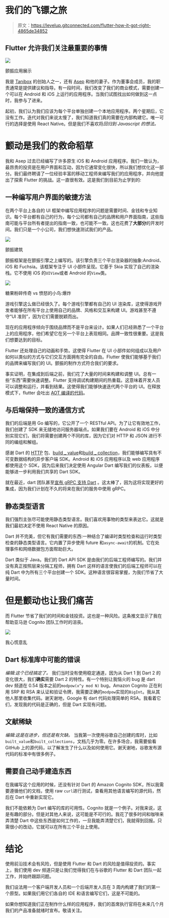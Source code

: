 # 我们的飞镖之旅

> 原文：<https://levelup.gitconnected.com/flutter-how-it-got-right-4865de34852>

## Flutter 允许我们关注最重要的事情

![](img/462ef38fcd93bec414fa5d233eabd7e0.png)

颤振应用展示

我是 [Tanibox](http://tanibox.com) 的创始人之一，还有 [Asep](https://medium.com/u/ad05684425cf?source=post_page-----4865de34852--------------------------------) 和他的妻子。作为董事会成员，我的职责通常是提供建议和指导。有一段时间，我们改变了我们的商业模式，需要创建一个可以在 Android 和 iOS 上运行的应用程序。当我们试图找出如何做到这一点时，我参与了进来。

起初，我们认为我们应该为每个平台单独创建一个本地应用程序。两个星期后，它没有工作。迭代对我们来说太慢了，我们知道我们真的需要在内部构建它。唯一可行的选择是使用 React Native。但是我们不喜欢将*回归到 Javascript 的想法。*

# 颤动是我们的救命稻草

我和 Asep 过去已经编写了许多原生 iOS 和 Android 应用程序。我们一致认为，最昂贵的投资是在用户界面和互动，因为它通常变化很快，所以我们想优化这一部分。我们最终聘请了一位经验丰富的移动工程师来编写我们的应用程序，并向他提出了探索 Flutter 的挑战。这一直很有效。这是我们到目前为止学到的:

## 一种编写用户界面的敏捷方法

在两个平台上各自的 UI 框架中编写应用程序的问题是需要时间、金钱和专业知识。每个平台都有自己的行为，每个公司都有自己的品牌和用户界面指南，这些指南可能与平台所有者提出的指南一致，也可能不一致。这也花费了**大部分**的开发时间。我们只是一个小公司，我们想快速测试我们的产品。

![](img/76333d8bf3166a190b346f09ecd11945.png)

颤振建筑

颤振框架是在颤振引擎之上编写的。该引擎负责三个平台渲染器的抽象:Android、iOS 和 Fuchsia。该框架专注于 UI 小部件呈现。它基于 Skia 实现了自己的渲染栈。它不使用 iOS 的`UIView`或者 Android 的`View`类。

![](img/b5de126a1639f02a03cc9190dd58c111.png)

糖果粉碎传奇 vs 愤怒的小鸟:爆炸

游戏引擎这么做已经很久了。每个游戏引擎都有自己的 UI 渲染库，这使得游戏开发者能够在所有平台上使用自己的品牌、风格和交互来构建 UI。游戏甚至不遵守“UI 准则”，因为它们需要脱颖而出。

现在的应用程序倾向于围绕品牌而不是平台来设计。如果人们已经熟悉了一个平台上的应用程序，他们希望它在另一个平台上表现相同。品牌一致性很重要。这是我们想要达到的目标。

Flutter 还处理自己的动画和手势。这使得 Flutter 在 UI 小部件如何组成以及用户如何以类似的方式与它们交互方面拥有完全的自由。Flutter 使我们能够基于我们的品牌来编写我们的 UI。颤振的制作方式符合我们的要求。

事实证明，在集成到后端之前，我们花了大量的时间来构建和调整 UI。总有一些“东西”需要快速调整。Flutter 支持调试构建期间的热重载。这意味着开发人员可以调整和运行，并看到结果。这使得我们能够快速迭代两个平台的 UI。在释放模式下，flutter 会吐出 [AOT 编译的代码](https://en.wikipedia.org/wiki/Ahead-of-time_compilation)。

## 与后端保持一致的通信方式

我们的后端是用 Go 编写的，它公开了一个 RESTful API。为了让它有效地工作，我们创建了 SDK 来无缝地访问服务器端点。如果我们要在 Android 和 iOS 中分别实现它们，我们将需要创建两个不同的库，因为它们对 HTTP 和 JSON 进行不同的编组和解组。

感谢 Dart 的 [HTTP](https://pub.dartlang.org/packages/http) 包、[build _ value](https://pub.dartlang.org/packages/built_value)和[build _ collection](https://pub.dartlang.org/packages/built_collection)，我们能够编写具有不可变数据结构的异步客户端 SDK。Android 和 iOS 应用程序以及 web 应用程序都使用这个 SDK，因为后来我们决定使用 Angular Dart 编写我们的仪表板，以便能够进一步利用我们共享的 Dart SDK。

就在最近，dart 团队甚至[宣布 gRPC 支持 Dart](https://medium.com/dartlang/announcing-official-grpc-support-for-dart-6c9b50357af6) 。这太棒了，因为这将实现更好的集成，因为我们计划在不久的将来在我们的服务中使用 gRPC。

## 静态类型语言

我们强烈主张尽可能使用静态类型语言。我们喜欢用事物的类型来表达它。这就是我们最初决定不使用 React Native 的原因。

Dart 并不完美，但它有我们需要的东西:一种结合了编译时类型检查和运行时类型检查的静态类型语言。它内置了异步使用 future 和`async-await`的机制。它在处理事件和网络数据包方面帮助巨大。

Dart 类似于 Java。我们的 Dart API SDK 是由我们的后端工程师编写的。我们并没有真正按照层来分隔工程师，拥有 Dart 这样的语言使我们的后端工程师可以在纯 Dart 中为所有三个平台创建一个 SDK。这种语言很容易掌握，为我们节省了大量时间。

# 但是颤动也让我们痛苦

而 Flutter 节省了我们的时间和金钱投资。这也是一种风险。这条推文显示了我在帮助亚马逊 Cognito 团队工作时的沮丧。

![](img/21b3983c3096d56bb320c04e35686bc3.png)

我心慌意乱

## Dart 标准库中可能的错误

*编辑:这个已经搞定了。* 我们当时没有使用稳定通道，因为从 Dart 1 到 Dart 2 的变化很大，我们**确实**需要 Dart 2 的特性。有一个特别让我恼火的 bug 是 dart dev 频道在 0.54 版本之前的`modpow(x^y mod N)` bug。Amazon Cognito 正在利用 SRP 和 RSA 来认证和验证令牌，我需要正确的`modpow`实现的`BigInt`。我从其他人那里收集代码。谢天谢地，Google 有 dart 代码处理简单的 RSA。我看着它们，发现我的代码是正确的，但是 Dart 实现有问题。

## 文献稀缺

*编辑:这是在进步，但还是有欠缺。* 当我第一次使用谷歌自己创建的库时，比如`built_value`和`built_collections`，文档几乎为零。在许多场合，我需要偷看 GitHub 上的源代码，以了解发生了什么以及如何使用它。谢天谢地，谷歌发布源代码的标准中有很多例子。

## 需要自己动手建造东西

在我编写这个应用的时候，还没有针对 Dart 的 Amazon Cognito SDK，所以我需要遵循他们的文档，使用 raw `curl`进行测试，查看用其他语言编写的源代码，然后在 Dart 中重新实现它。

我们不能依赖为 Dart 编写的库的可用性。Cognito 就是一个例子。对我来说，这是有趣的部分。但是对其他人来说，这可能是不可行的。我花了很多时间和咖啡来弄清楚 Dart 中这些东西是如何工作的，一旦我能弄清楚它们，我就得到回报。只需很小的改动，它就可以在所有三个平台上使用。

# 结论

使用前沿技术会有风险，但是使用 Flutter 和 Dart 的风险是值得投资的。事实上，我们使用 dev 频道只是让我们觉得我们在与谷歌的 Flutter 和 Dart 团队一起工作，并始终跟踪问题。

我们设法用一个客户端开发人员和一个后端开发人员在 3 周内构建了我们的第一个原型。如果我们用它们各自的 IDE 和语言编写它们，这是不可能的。

如果你想知道我们正在制作什么样的应用程序，我们的首席执行官将在未来几个月我们的产品准备就绪时宣布。敬请关注。